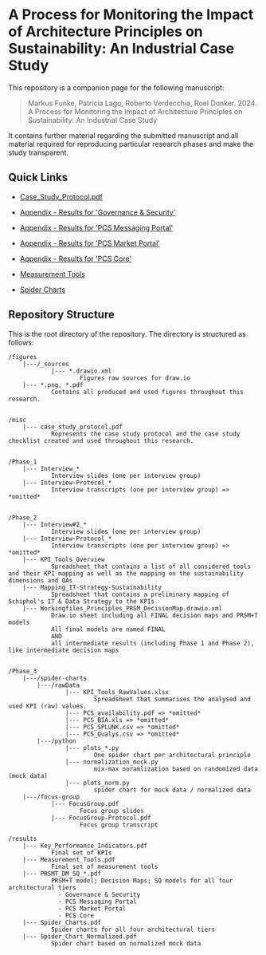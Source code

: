 # A Process for Monitoring the Impact of Architecture Principles on Sustainability: An Industrial Case Study

This repository is a companion page for the following manuscript:

> Markus Funke, Patricia Lago, Roberto Verdecchia, Roel Donker. 2024. A Process for Monitoring the Impact of Architecture Principles on Sustainability: An Industrial Case Study

It contains further material regarding the submitted manuscript and all material required for reproducing particular research phases and make the study transparent.

Quick Links
---------------

* [Case_Study_Protocol.pdf](misc/case_study_protocol.pdf)

* [Appendix - Results for 'Governance & Security'](results/PRSMT_DM_SQ_Gov-Sec.pdf)
* [Appendix - Results for 'PCS Messaging Portal'](results/PRSMT_DM_SQ_PCS-Messaging.pdf)
* [Appendix - Results for 'PCS Market Portal'](results/PRSMT_DM_SQ_PCS-Market.pdf)
* [Appendix - Results for 'PCS Core'](results/PRSMT_DM_SQ_PCS-Core.pdf)

* [Measurement Tools](results/Measurement_Tools.pdf)
* [Spider Charts](results/Spider_Charts.pdf)


Repository Structure
---------------
This is the root directory of the repository. The directory is structured as follows:

```
/figures
    |---/_sources
            |--- *.drawio.xml
                    Figures raw sources for draw.io
    |--- *.png, *.pdf
            Contains all produced and used figures throughout this research.


/misc
    |--- case_study_protocol.pdf
            Represents the case study protocol and the case study checklist created and used throughout this research.


/Phase_1
    |--- Interview_*
            Interview slides (one per interview group)
    |--- Interview-Protocol_*
            Interview transcripts (one per interview group) => *omitted*


/Phase_2
    |--- Interview#2_*
            Interview slides (one per interview group)
    |--- Interview-Protocol_*
            Interview transcripts (one per interview group) => *omitted*
    |--- KPI_Tools_Overview
            Spreadsheet that contains a list of all considered tools and their KPI mapping as well as the mapping on the sustainability dimensions and QAs
    |--- Mapping_IT-Strategy-Sustainability
            Spreadsheet that contains a preliminary mapping of Schiphol's IT & Data Strategy to the KPIs
    |--- Workingfiles_Principles_PRSM_DecisionMap.drawio.xml
            Draw.io sheet including all FINAL decision maps and PRSM+T models
            All final models are named FINAL
            AND
            all intermediate results (including Phase 1 and Phase 2), like intermediate decision maps


/Phase_3
    |---/spider-charts
        |---/rawData
                |--- KPI_Tools_RawValues.xlsx
                        Spreadsheet that summarises the analysed and used KPI (raw) values.
                |--- PCS_availability.pdf => *omitted*
                |--- PCS_BIA.xls => *omitted*
                |--- PCS_SPLUNK.csv => *omitted*
                |--- PCS_Qualys.csv => *omitted*
        |---/python
                |--- plots_*.py
                        One spider chart per architectural principle
                |--- normalization_mock.py
                        mix-max noramlization based on randomized data (mock data)
                |--- plots_norm.py
                        spider chart for mock data / normalized data
    |---/focus-group
            |--- FocusGroup.pdf
                    Focus group slides
            |--- FocusGroup-Protocol.pdf
                    Focus group transcript

/results
    |--- Key_Performance_Indicators.pdf
            Final set of KPIs
    |--- Measurement_Tools.pdf
            Final set of measurement tools
    |--- PRSMT_DM_SQ_*.pdf
            PRSM+T model; Decision Maps; SQ models for all four architectural tiers
              - Governance & Security
              - PCS Messaging Portal
              - PCS Market Portal
              - PCS Core
    |--- Spider_Charts.pdf
            Spider charts for all four architectural tiers
    |--- Spider_Chart_Normalized.pdf
            Spider chart based on normalized mock data
```
